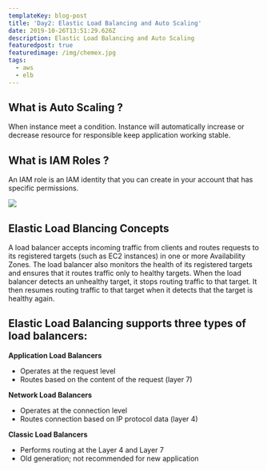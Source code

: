 ```yaml
---
templateKey: blog-post
title: 'Day2: Elastic Load Balancing and Auto Scaling'
date: 2019-10-26T13:51:29.626Z
description: Elastic Load Balancing and Auto Scaling
featuredpost: true
featuredimage: /img/chemex.jpg
tags:
  - aws
  - elb
---
```

## What is Auto Scaling ?

When instance meet a condition. Instance will automatically increase or decrease resource for responsible keep application working stable.

## What is IAM Roles ?

An IAM role is an IAM identity that you can create in your account that has specific permissions.

![](/img/elb.png)

## Elastic Load Blancing Concepts

A load balancer accepts incoming traffic from clients and routes requests to its registered targets (such as EC2 instances) in one or more Availability Zones. The load balancer also monitors the health of its registered targets and ensures that it routes traffic only to healthy targets. When the load balancer detects an unhealthy target, it stops routing traffic to that target. It then resumes routing traffic to that target when it detects that the target is healthy again.

## Elastic Load Balancing supports three types of load balancers:
**Application Load Balancers**
* Operates at the request level
* Routes based on the content of the request (layer 7)

**Network Load Balancers**
* Operates at the connection level
* Routes connection based on IP protocol data (layer 4)

**Classic Load Balancers**
* Performs routing at the Layer 4 and Layer 7
* Old generation; not recommended for new application
